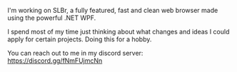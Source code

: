 I'm working on SLBr, a fully featured, fast and clean web browser made using the powerful .NET WPF.

I spend most of my time just thinking about what changes and ideas I could apply for certain projects.
Doing this for a hobby.

You can reach out to me in my discord server: https://discord.gg/fNmFUjmcNn
